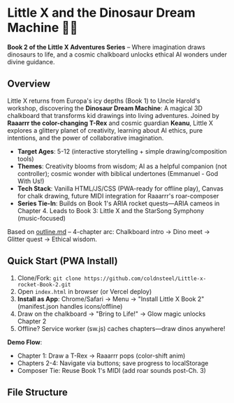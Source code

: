 # Little X and the Dinosaur Dream Machine 🚀🦕

**Book 2 of the Little X Adventures Series** – Where imagination draws dinosaurs to life, and a cosmic chalkboard unlocks ethical AI wonders under divine guidance.

## Overview
Little X returns from Europa's icy depths (Book 1) to Uncle Harold's workshop, discovering the **Dinosaur Dream Machine**: A magical 3D chalkboard that transforms kid drawings into living adventures. Joined by **Raaarrr the color-changing T-Rex** and cosmic guardian **Keanu**, Little X explores a glittery planet of creativity, learning about AI ethics, pure intentions, and the power of collaborative imagination.

- **Target Ages**: 5-12 (interactive storytelling + simple drawing/composition tools)
- **Themes**: Creativity blooms from wisdom; AI as a helpful companion (not controller); cosmic wonder with biblical undertones (Emmanuel - God With Us!)
- **Tech Stack**: Vanilla HTML/JS/CSS (PWA-ready for offline play), Canvas for chalk drawing, future MIDI integration for Raaarrr's roar-composer
- **Series Tie-In**: Builds on Book 1's ARIA rocket quests—ARIA cameos in Chapter 4. Leads to Book 3: Little X and the StarSong Symphony (music-focused)

Based on [outline.md](outline.md) – 4-chapter arc: Chalkboard intro → Dino meet → Glitter quest → Ethical wisdom.

## Quick Start (PWA Install)
1. Clone/Fork: `git clone https://github.com/coldnsteel/Little-x-rocket-Book-2.git`
2. Open `index.html` in browser (or Vercel deploy)
3. **Install as App**: Chrome/Safari → Menu → "Install Little X Book 2" (manifest.json handles icons/offline)
4. Draw on the chalkboard → "Bring to Life!" → Glow magic unlocks Chapter 2
5. Offline? Service worker (sw.js) caches chapters—draw dinos anywhere!

**Demo Flow**:
- Chapter 1: Draw a T-Rex → Raaarrr pops (color-shift anim)
- Chapters 2-4: Navigate via buttons; save progress to localStorage
- Composer Tie: Reuse Book 1's MIDI (add roar sounds post-Ch. 3)

## File Structure
